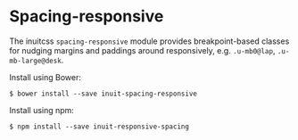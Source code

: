 # Spacing-responsive

The inuitcss `spacing-responsive` module provides breakpoint-based classes for
nudging margins and paddings around responsively, e.g. `.u-mb0@lap`, `.u-mb-large@desk`.

Install using Bower:

    $ bower install --save inuit-spacing-responsive

Install using npm:

    $ npm install --save inuit-responsive-spacing

